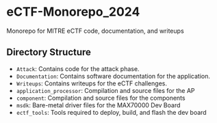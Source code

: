# eCTF-Monorepo_2024
Monorepo for MITRE eCTF code, documentation, and writeups

## Directory Structure

- ``Attack``: Contains code for the attack phase.
- ``Documentation``: Contains software documentation for the application.
- ``Writeups``: Contains writeups for the eCTF challenges.
- ``application_processor``: Compilation and source files for the AP 
- ``component``: Compilation and source files for the components 
- ``msdk``: Bare-metal driver files for the MAX70000 Dev Board
- ``ectf_tools``: Tools required to deploy, build, and flash the dev board

